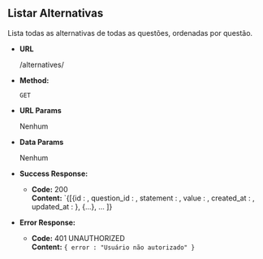 **Listar Alternativas**
----
    
Lista todas as alternativas de todas as questões, ordenadas por questão. 

* **URL**
    
    /alternatives/
     
* **Method:**

    `GET` 
  
*  **URL Params**

    Nenhum

* **Data Params**
    
    Nenhum

* **Success Response:**

  * **Code:** 200 <br />
    **Content:** `{[{id : <integer>, 
                   question_id : <integer>,
                   statement : <string>,
                   value : <boolean>,
                   created_at : <timestamp>,
                   updated_at : <timestamp>}, 
                    {...}, ...
                   ]}
 
* **Error Response:**

  * **Code:** 401 UNAUTHORIZED <br />
    **Content:** `{ error : "Usuário não autorizado" }`

